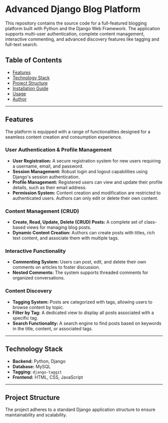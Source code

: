 # Advanced Django Blog Platform

This repository contains the source code for a full-featured blogging platform built with Python and the Django Web Framework. The application supports multi-user authentication, complete content management, interactive commenting, and advanced discovery features like tagging and full-text search.

## Table of Contents

- [Features](#features)
- [Technology Stack](#technology-stack)
- [Project Structure](#project-structure)
- [Installation Guide](#installation-guide)
- [Usage](#usage)
- [Author](#author)

---

## Features

The platform is equipped with a range of functionalities designed for a seamless content creation and consumption experience.

### User Authentication & Profile Management

- **User Registration:** A secure registration system for new users requiring a username, email, and password.
- **Session Management:** Robust login and logout capabilities using Django's session authentication.
- **Profile Management:** Registered users can view and update their profile details, such as their email address.
- **Permission System:** Content creation and modification are restricted to authenticated users. Authors can only edit or delete their own content.

### Content Management (CRUD)

- **Create, Read, Update, Delete (CRUD) Posts:** A complete set of class-based views for managing blog posts.
- **Dynamic Content Creation:** Authors can create posts with titles, rich text content, and associate them with multiple tags.

### Interactive Functionality

- **Commenting System:** Users can post, edit, and delete their own comments on articles to foster discussion.
- **Nested Comments:** The system supports threaded comments for organized conversations.

### Content Discovery

- **Tagging System:** Posts are categorized with tags, allowing users to browse content by topic.
- **Filter by Tag:** A dedicated view to display all posts associated with a specific tag.
- **Search Functionality:** A search engine to find posts based on keywords in the title, content, or associated tags.

---

## Technology Stack

- **Backend:** Python, Django
- **Database:** MySQL
- **Tagging:** `django-taggit`
- **Frontend:** HTML, CSS, JavaScript

---

## Project Structure

The project adheres to a standard Django application structure to ensure maintainability and scalability.

